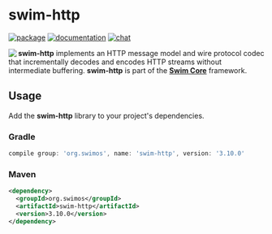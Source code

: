 # swim-http

[![package](https://img.shields.io/maven-central/v/org.swimos/swim-util?label=maven)](https://mvnrepository.com/artifact/org.swimos/swim-http)
[![documentation](https://img.shields.io/badge/doc-JavaDoc-blue.svg)](https://docs.swimos.org/java/latest/swim.http/module-summary.html)
[![chat](https://img.shields.io/badge/chat-Gitter-green.svg)](https://gitter.im/swimos/community)

<a href="https://www.swimos.org"><img src="https://docs.swimos.org/readme/marlin-blue.svg" align="left"></a>

**swim-http** implements an HTTP message model and wire protocol codec that
incrementally decodes and encodes HTTP streams without intermediate buffering.
**swim-http** is part of the [**Swim Core**](https://github.com/swimos/swim/tree/master/swim-system-java/swim-core-java) framework.

## Usage

Add the **swim-http** library to your project's dependencies.

### Gradle

```groovy
compile group: 'org.swimos', name: 'swim-http', version: '3.10.0'
```

### Maven

```xml
<dependency>
  <groupId>org.swimos</groupId>
  <artifactId>swim-http</artifactId>
  <version>3.10.0</version>
</dependency>
```
